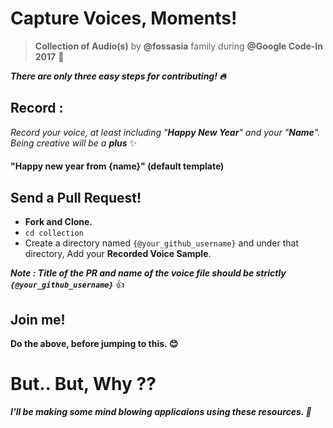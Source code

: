 # Capture Voices, Moments!
> **Collection of Audio(s)** by **@fossasia** family during **@Google Code-In 2017** :musical_note:

***There are only three easy steps for contributing! :fire:***

## Record : 

*Record your voice, at least including "**Happy New Year**" and your "**Name**". Being creative will be a **plus*** :sparkles:

#### "Happy new year from {name}" (default template)

## Send a Pull Request!

* **Fork and Clone.**
* `cd collection`
* Create a directory named `{@your_github_username}` and under that directory, Add your **Recorded Voice Sample**.

***Note : Title of the PR and name of the voice file should be strictly `{@your_github_username}`*** :+1:


## Join me!
**Do the above, before jumping to this. :blush:**



# But.. But, Why ??

***I'll be making some mind blowing applicaions using these resources. :rocket:***
